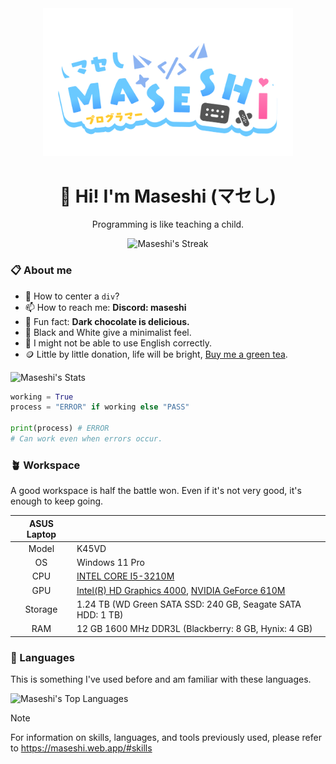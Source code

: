 <div align="center">
  <img src="./LOGO-UwU-GLOWING.png" alt="UwU" width="400px" />
  <h1>👋 Hi! I'm Maseshi <strong>(マセし)</strong></h1>
  <p>Programming is like teaching a child.</p>
  <img src="https://github-readme-streak-stats.herokuapp.com/?user=Maseshi&theme=transparent&hide_border=true" alt="Maseshi's Streak" />
</div>

### 📋 About me

- 🤔 How to center a `div`?
- 📫 How to reach me: **Discord: maseshi**
- 🍫 Fun fact: **Dark chocolate is delicious.**
- 🎨 Black and White give a minimalist feel.
- 💬 I might not be able to use English correctly.
- 🪙 Little by little donation, life will be bright, [Buy me a green tea](https://www.buymeacoffee.com/maseshi).

![Maseshi's Stats](https://github-readme-stats.vercel.app/api?username=Maseshi&theme=transparent&hide_border=true&show_icons=true)

```python
working = True
process = "ERROR" if working else "PASS"

print(process) # ERROR
# Can work even when errors occur.
```

### 🪴 Workspace

A good workspace is half the battle won. Even if it's not very good, it's enough to keep going.

| ASUS Laptop | |
|    :---:    | --- |
| Model       | K45VD |
| OS          | Windows 11 Pro |
| CPU         | [INTEL CORE I5-3210M](https://www.intel.com/content/www/us/en/products/sku/65708/intel-core-i53210m-processor-3m-cache-up-to-3-10-ghz-bga/specifications.html) |
| GPU         | [Intel(R) HD Graphics 4000](https://www.techpowerup.com/gpu-specs/hd-graphics-4000-mobile.c1266), [NVIDIA GeForce 610M](https://www.techpowerup.com/gpu-specs/geforce-610m.c355) |
| Storage     | 1.24 TB (WD Green SATA SSD: 240 GB, Seagate SATA HDD: 1 TB) |
| RAM         | 12 GB 1600 MHz DDR3L (Blackberry: 8 GB, Hynix: 4 GB) |

### 🧰 Languages

This is something I've used before and am familiar with these languages.

![Maseshi's Top Languages](https://github-readme-stats.vercel.app/api/top-langs/?username=Maseshi&theme=transparent&hide_border=true&layout=pie)

> [!NOTE]
> For information on skills, languages, and tools previously used, please refer to https://maseshi.web.app/#skills
